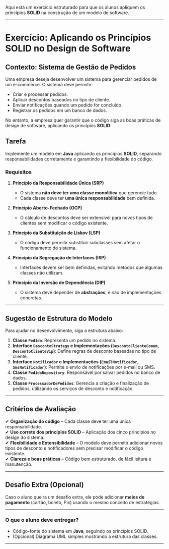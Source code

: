 Aqui está um exercício estruturado para que os alunos apliquem os princípios **SOLID** na construção de um modelo de software.

---

# **Exercício: Aplicando os Princípios SOLID no Design de Software**

## **Contexto: Sistema de Gestão de Pedidos**
Uma empresa deseja desenvolver um sistema para gerenciar pedidos de um e-commerce. O sistema deve permitir:
- Criar e processar pedidos.
- Aplicar descontos baseados no tipo de cliente.
- Enviar notificações quando um pedido for concluído.
- Registrar os pedidos em um banco de dados.

No entanto, a empresa quer garantir que o código siga as boas práticas de design de software, aplicando os princípios **SOLID**.

## **Tarefa**
Implemente um modelo em **Java** aplicando os princípios **SOLID**, separando responsabilidades corretamente e garantindo a flexibilidade do código.

### **Requisitos**
1. **Princípio da Responsabilidade Única (SRP)**
   - O sistema **não deve ter uma classe monolítica** que gerencie tudo.
   - Cada classe deve ter **uma única responsabilidade** bem definida.

2. **Princípio Aberto-Fechado (OCP)**
   - O cálculo de descontos deve ser extensível para novos tipos de clientes sem modificar o código existente.

3. **Princípio da Substituição de Liskov (LSP)**
   - O código deve permitir substituir subclasses sem afetar o funcionamento do sistema.

4. **Princípio da Segregação de Interfaces (ISP)**
   - Interfaces devem ser bem definidas, evitando métodos que algumas classes não utilizam.

5. **Princípio da Inversão de Dependência (DIP)**
   - O sistema deve depender de **abstrações**, e não de implementações concretas.

---

## **Sugestão de Estrutura do Modelo**
Para ajudar no desenvolvimento, siga a estrutura abaixo:

1. **Classe `Pedido`**: Representa um pedido no sistema.
2. **Interface `DescontoStrategy` e Implementações (`DescontoClienteComum`, `DescontoClienteVip`)**: Define regras de desconto baseadas no tipo de cliente.
3. **Interface `Notificador` e Implementações (`EmailNotificador`, `SmsNotificador`)**: Permite o envio de notificações por e-mail ou SMS.
4. **Classe `PedidoRepository`**: Responsável por salvar pedidos no banco de dados.
5. **Classe `ProcessadorDePedidos`**: Gerencia a criação e finalização de pedidos, utilizando os serviços de desconto e notificação.

---

## **Critérios de Avaliação**
✔ **Organização do código** – Cada classe deve ter uma única responsabilidade.  
✔ **Uso correto dos princípios SOLID** – Aplicação dos cinco princípios no design do sistema.  
✔ **Flexibilidade e Extensibilidade** – O modelo deve permitir adicionar novos tipos de desconto e notificadores sem precisar modificar o código existente.  
✔ **Clareza e boas práticas** – Código bem estruturado, de fácil leitura e manutenção.  

---

## **Desafio Extra (Opcional)**
Caso o aluno queira um desafio extra, ele pode adicionar **meios de pagamento** (cartão, boleto, Pix) usando o mesmo conceito de estratégias.

---

### **O que o aluno deve entregar?**
- Código-fonte do sistema em **Java**, seguindo os princípios SOLID.
- (Opcional) Diagrama UML simples mostrando a estrutura das classes.

---

